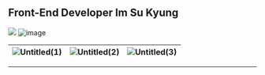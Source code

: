 ## Front-End Developer Im Su Kyung
<a href="https://hits.seeyoufarm.com"><img src="https://hits.seeyoufarm.com/api/count/incr/badge.svg?url=https%3A%2F%2Fgithub.com%2Foiosu&count_bg=%23526DCE&title_bg=%23555555&icon=react.svg&icon_color=%23F0F268&title=BEST+FE+SU&edge_flat=false"/></a>
![image](https://user-images.githubusercontent.com/99783474/236629563-2007c41c-85ee-4c93-9b59-075ffac7fac8.png)


|![Untitled(1)](https://github.com/oiosu/oiosu/assets/99783474/a9e83b39-ebb1-4f74-8eeb-0a885819dc0c)|![Untitled(2)](https://github.com/oiosu/oiosu/assets/99783474/50eec0ab-5005-47cd-93d9-9562479101de)|![Untitled(3)](https://github.com/oiosu/oiosu/assets/99783474/ac286ffb-f708-47b9-9b6d-ef067aad400e)|
|------|---|---|

--- 

